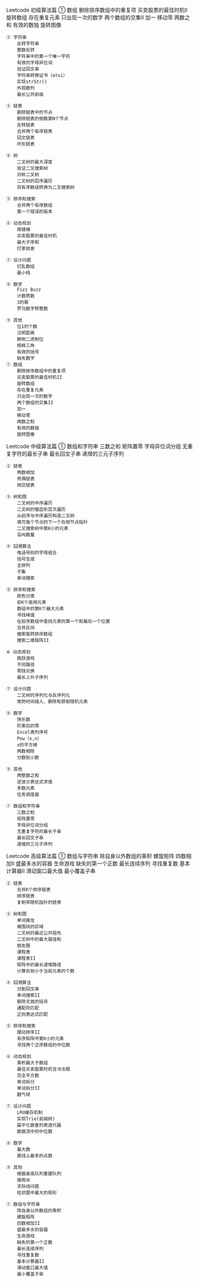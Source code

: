 Leetcode 初级算法篇
    ① 数组
        删除排序数组中的重复项
        买卖股票的最佳时机II
        旋转数组
        存在重复元素
        只出现一次的数字
        两个数组的交集II
        加一
        移动零
        两数之和
        有效的数独
        旋转图像

    ② 字符串
        反转字符串
        整数反转
        字符串中的第一个唯一字符
        有效的字母异位词
        验证回文串
        字符串转换证书（atoi）
        实现strStr()
        外观数列
        最长公共前缀

    ③ 链表
        删除链表中的节点
        删除链表的倒数第N个节点
        反转链表
        合并两个有序链表
        回文链表
        环形链表

    ④ 树
        二叉树的最大深度
        验证二叉搜索树
        对称二叉树
        二叉树的层序遍历
        将有序数组转换为二叉搜索树

    ⑤ 排序和搜索
        合并两个有序数组
        第一个错误的版本

    ⑥ 动态规划
        爬楼梯
        买卖股票的最佳时机
        最大子序和
        打家劫舍

    ⑦ 设计问题
        打乱数组
        最小栈

    ⑧ 数学
        Fizz Buzz
        计数质数
        3的幂
        罗马数字转整数

    ⑨ 其他
        位1的个数
        汉明距离
        颠倒二进制位
        杨辉三角
        有效的括号
        缺失数字
    ① 数组
        删除排序数组中的重复项
        买卖股票的最佳时机II
        旋转数组
        存在重复元素
        只出现一次的数字
        两个数组的交集II
        加一
        移动零
        两数之和
        有效的数独
        旋转图像
        
 Leetcode 中级算法篇
    ① 数组和字符串
        三数之和
        矩阵置零
        字母异位词分组
        无重复字符的最长子串
        最长回文子串
        递增的三元子序列

    ② 链表
        两数相加
        奇偶链表
        相交链表

    ③ 树和图
        二叉树的中序遍历
        二叉树的锯齿形层次遍历
        从前序与中序遍历构造二叉树
        填充每个节点的下一个右侧节点指针
        二叉搜索树中第K小的元素
        岛屿数量

    ④ 回溯算法
        电话号码的字母组合
        括号生成
        全排列
        子集
        单词搜索

    ⑤ 排序和搜索
        颜色分类
        前K个高频元素
        数组中的第K个最大元素
        寻找峰值
        在拍序数组中查找元素的第一个和最后一个位置
        合并区间
        搜索旋转排序数组
        搜索二维矩阵II

    ⑥ 动态规划
        跳跃游戏
        不同路径
        零钱兑换
        最长上升子序列

    ⑦ 设计问题
        二叉树的序列化与反序列化
        常熟时间插入、删除和获取随机元素

    ⑧ 数学
        快乐数
        阶乘后的零
        Excel表列序号
        Pow（x,n）
        x的平方根
        两数相除
        分数到小数

    ⑨ 其他
        两整数之和
        逆波兰表达式求值
        多数元素
        任务调度器

    ① 数组和字符串
        三数之和
        矩阵置零
        字母异位词分组
        无重复字符的最长子串
        最长回文子串
        递增的三元子序列
        
Leetcode 高级算法篇
    ① 数组与字符串
        除自身以外数组的乘积
        螺旋矩阵
        四数相加II
        盛最多水的容器
        生命游戏
        缺失的第一个正数
        最长连续序列
        寻找重复数
        基本计算器II
        滑动窗口最大值
        最小覆盖子串

    ② 链表
        合并K个排序链表
        排序链表
        复制带随机指针的链表

    ③ 树和图
        单词接龙
        被围绕的区域
        二叉树的最近公共祖先
        二叉树中的最大路径和
        朋友圈
        课程表
        课程表II
        矩阵中的最长递增路径
        计算右侧小于当前元素的个数

    ④ 回溯算法
        分割回文串
        单词搜索II
        删除无效的括号
        通配符匹配
        正则表达式匹配

    ⑤ 排序和搜索
        摆动排序II
        有序矩阵中第K小的元素
        寻找两个正序数组的中位数

    ⑥ 动态规划
        乘积最大子数组
        最佳买卖股票时机含冷冻期
        完全平方数
        单词拆分
        单词拆分II
        戳气球

    ⑦ 设计问题
        LRU缓存机制
        实现Trie(前缀树)
        扁平化嵌套列表迭代器
        数据流中的中位数

    ⑧ 数学
        最大数
        直线上最多的点数

    ⑨ 其他
        根据身高队列重建队列
        接雨水
        天际线问题
        柱状图中最大的矩形

    ① 数组与字符串
        除自身以外数组的乘积
        螺旋矩阵
        四数相加II
        盛最多水的容器
        生命游戏
        缺失的第一个正数
        最长连续序列
        寻找重复数
        基本计算器II
        滑动窗口最大值
        最小覆盖子串
